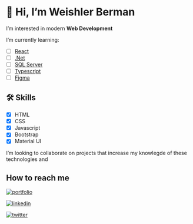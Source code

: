 # 👋 Hi, I’m Weishler Berman

I’m interested in modern **Web Development** 

I’m currently learning:
- [ ] [React](https://reactjs.org/)
- [ ] [.Net](https://dotnet.microsoft.com/)
- [ ] [SQL Server](https://www.microsoft.com/es-es/sql-server/sql-server-2019)
- [ ] [Typescript](https://www.typescriptlang.org/)
- [ ] [Figma](https://www.figma.com/)

## 🛠 Skills

- [x] HTML
- [x] CSS
- [x] Javascript
- [x] Bootstrap
- [x] Material UI

I’m looking to collaborate on projects that increase my knowlegde of these technologies and 

## How to reach me
[![portfolio](https://img.shields.io/badge/my_portfolio-000?style=for-the-badge&logo=ko-fi&logoColor=white)](https://katherinempeterson.com/)

[![linkedin](https://img.shields.io/badge/linkedin-0A66C2?style=for-the-badge&logo=linkedin&logoColor=white)](https://www.linkedin.com/)

[![twitter](https://img.shields.io/badge/twitter-1DA1F2?style=for-the-badge&logo=twitter&logoColor=white)](https://twitter.com/)


<!---
ilcreatore32/ilcreatore32 is a ✨ special ✨ repository because its `README.md` (this file) appears on your GitHub profile.
You can click the Preview link to take a look at your changes.
--->
